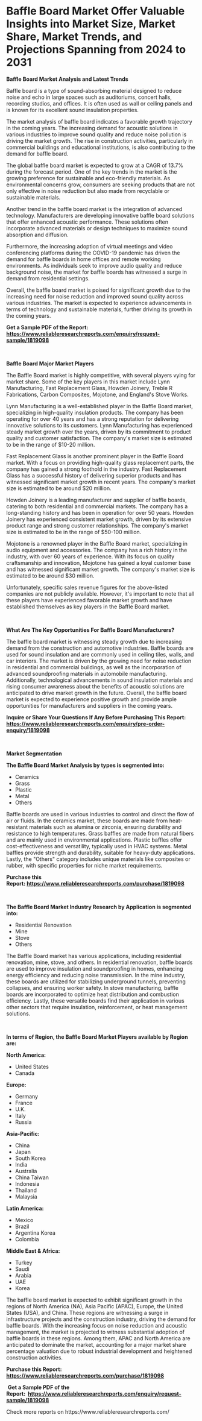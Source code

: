 <p><h1>Baffle Board Market Offer Valuable Insights into Market Size, Market Share, Market Trends, and Projections Spanning from 2024 to 2031</h1></p><p><strong>Baffle Board Market Analysis and Latest Trends</strong></p>
<p><p>Baffle board is a type of sound-absorbing material designed to reduce noise and echo in large spaces such as auditoriums, concert halls, recording studios, and offices. It is often used as wall or ceiling panels and is known for its excellent sound insulation properties.</p><p>The market analysis of baffle board indicates a favorable growth trajectory in the coming years. The increasing demand for acoustic solutions in various industries to improve sound quality and reduce noise pollution is driving the market growth. The rise in construction activities, particularly in commercial buildings and educational institutions, is also contributing to the demand for baffle board.</p><p>The global baffle board market is expected to grow at a CAGR of 13.7% during the forecast period. One of the key trends in the market is the growing preference for sustainable and eco-friendly materials. As environmental concerns grow, consumers are seeking products that are not only effective in noise reduction but also made from recyclable or sustainable materials.</p><p>Another trend in the baffle board market is the integration of advanced technology. Manufacturers are developing innovative baffle board solutions that offer enhanced acoustic performance. These solutions often incorporate advanced materials or design techniques to maximize sound absorption and diffusion.</p><p>Furthermore, the increasing adoption of virtual meetings and video conferencing platforms during the COVID-19 pandemic has driven the demand for baffle boards in home offices and remote working environments. As individuals seek to improve audio quality and reduce background noise, the market for baffle boards has witnessed a surge in demand from residential settings.</p><p>Overall, the baffle board market is poised for significant growth due to the increasing need for noise reduction and improved sound quality across various industries. The market is expected to experience advancements in terms of technology and sustainable materials, further driving its growth in the coming years.</p></p>
<p><strong>Get a Sample PDF of the Report:&nbsp; <a href="https://www.reliableresearchreports.com/enquiry/request-sample/1819098">https://www.reliableresearchreports.com/enquiry/request-sample/1819098</a></strong></p>
<p>&nbsp;</p>
<p><strong>Baffle Board Major Market Players</strong></p>
<p><p>The Baffle Board market is highly competitive, with several players vying for market share. Some of the key players in this market include Lynn Manufacturing, Fast Replacement Glass, Howden Joinery, Treble R Fabrications, Carbon Composites, Mojotone, and England's Stove Works.</p><p>Lynn Manufacturing is a well-established player in the Baffle Board market, specializing in high-quality insulation products. The company has been operating for over 40 years and has a strong reputation for delivering innovative solutions to its customers. Lynn Manufacturing has experienced steady market growth over the years, driven by its commitment to product quality and customer satisfaction. The company's market size is estimated to be in the range of $10-20 million.</p><p>Fast Replacement Glass is another prominent player in the Baffle Board market. With a focus on providing high-quality glass replacement parts, the company has gained a strong foothold in the industry. Fast Replacement Glass has a successful history of delivering superior products and has witnessed significant market growth in recent years. The company's market size is estimated to be around $20 million.</p><p>Howden Joinery is a leading manufacturer and supplier of baffle boards, catering to both residential and commercial markets. The company has a long-standing history and has been in operation for over 50 years. Howden Joinery has experienced consistent market growth, driven by its extensive product range and strong customer relationships. The company's market size is estimated to be in the range of $50-100 million.</p><p>Mojotone is a renowned player in the Baffle Board market, specializing in audio equipment and accessories. The company has a rich history in the industry, with over 60 years of experience. With its focus on quality craftsmanship and innovation, Mojotone has gained a loyal customer base and has witnessed significant market growth. The company's market size is estimated to be around $30 million.</p><p>Unfortunately, specific sales revenue figures for the above-listed companies are not publicly available. However, it's important to note that all these players have experienced favorable market growth and have established themselves as key players in the Baffle Board market.</p></p>
<p>&nbsp;</p>
<p><strong>What Are The Key Opportunities For Baffle Board Manufacturers?</strong></p>
<p><p>The baffle board market is witnessing steady growth due to increasing demand from the construction and automotive industries. Baffle boards are used for sound insulation and are commonly used in ceiling tiles, walls, and car interiors. The market is driven by the growing need for noise reduction in residential and commercial buildings, as well as the incorporation of advanced soundproofing materials in automobile manufacturing. Additionally, technological advancements in sound insulation materials and rising consumer awareness about the benefits of acoustic solutions are anticipated to drive market growth in the future. Overall, the baffle board market is expected to experience positive growth and provide ample opportunities for manufacturers and suppliers in the coming years.</p></p>
<p><strong>Inquire or Share Your Questions If Any Before Purchasing This Report: <a href="https://www.reliableresearchreports.com/enquiry/pre-order-enquiry/1819098">https://www.reliableresearchreports.com/enquiry/pre-order-enquiry/1819098</a></strong></p>
<p>&nbsp;</p>
<p><strong>Market Segmentation</strong></p>
<p><strong>The Baffle Board Market Analysis by types is segmented into:</strong></p>
<p><ul><li>Ceramics</li><li>Grass</li><li>Plastic</li><li>Metal</li><li>Others</li></ul></p>
<p><p>Baffle boards are used in various industries to control and direct the flow of air or fluids. In the ceramics market, these boards are made from heat-resistant materials such as alumina or zirconia, ensuring durability and resistance to high temperatures. Grass baffles are made from natural fibers and are mainly used in environmental applications. Plastic baffles offer cost-effectiveness and versatility, typically used in HVAC systems. Metal baffles provide strength and durability, suitable for heavy-duty applications. Lastly, the "Others" category includes unique materials like composites or rubber, with specific properties for niche market requirements.</p></p>
<p><strong>Purchase this Report:&nbsp;<a href="https://www.reliableresearchreports.com/purchase/1819098">https://www.reliableresearchreports.com/purchase/1819098</a></strong></p>
<p>&nbsp;</p>
<p><strong>The Baffle Board Market Industry Research by Application is segmented into:</strong></p>
<p><ul><li>Residential Renovation</li><li>Mine</li><li>Stove</li><li>Others</li></ul></p>
<p><p>The Baffle Board market has various applications, including residential renovation, mine, stove, and others. In residential renovation, baffle boards are used to improve insulation and soundproofing in homes, enhancing energy efficiency and reducing noise transmission. In the mine industry, these boards are utilized for stabilizing underground tunnels, preventing collapses, and ensuring worker safety. In stove manufacturing, baffle boards are incorporated to optimize heat distribution and combustion efficiency. Lastly, these versatile boards find their application in various other sectors that require insulation, reinforcement, or heat management solutions.</p></p>
<p>&nbsp;</p>
<p><strong>In terms of Region, the Baffle Board Market Players available by Region are:</strong></p>
<p>
    <p> <strong> North America: </strong>
        <ul>
            <li>United States</li>
            <li>Canada</li>
        </ul>
        </p> 
    <p> <strong> Europe: </strong>
        <ul>
            <li>Germany</li>
            <li>France</li>
            <li>U.K.</li>
            <li>Italy</li>
            <li>Russia</li>
        </ul>
        </p> 
    <p> <strong> Asia-Pacific: </strong>
        <ul>
            <li>China</li>
            <li>Japan</li>
            <li>South Korea</li>
            <li>India</li>
            <li>Australia</li>
            <li>China Taiwan</li>
            <li>Indonesia</li>
            <li>Thailand</li>
            <li>Malaysia</li>
        </ul>
        </p> 
    <p> <strong> Latin America: </strong>
        <ul>
            <li>Mexico</li>
            <li>Brazil</li>
            <li>Argentina Korea</li>
            <li>Colombia</li>
        </ul>
        </p> 
    <p> <strong> Middle East & Africa: </strong>
        <ul>
            <li>Turkey</li>
            <li>Saudi</li>
            <li>Arabia</li>
            <li>UAE</li>
            <li>Korea</li>
        </ul>
    </p>
    </p>
<p><p>The baffle board market is expected to exhibit significant growth in the regions of North America (NA), Asia Pacific (APAC), Europe, the United States (USA), and China. These regions are witnessing a surge in infrastructure projects and the construction industry, driving the demand for baffle boards. With the increasing focus on noise reduction and acoustic management, the market is projected to witness substantial adoption of baffle boards in these regions. Among them, APAC and North America are anticipated to dominate the market, accounting for a major market share percentage valuation due to robust industrial development and heightened construction activities.</p></p>
<p><strong>Purchase this Report: <a href="https://www.reliableresearchreports.com/purchase/1819098">https://www.reliableresearchreports.com/purchase/1819098</a></strong></p>
<p>&nbsp;<strong>Get a Sample PDF of the Report:&nbsp;&nbsp;<a href="https://www.reliableresearchreports.com/enquiry/request-sample/1819098">https://www.reliableresearchreports.com/enquiry/request-sample/1819098</a></strong></p>
<p><strong></strong></p>
<p>Check more reports on https://www.reliableresearchreports.com/</p>